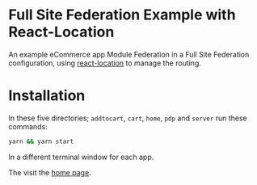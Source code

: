 Full Site Federation Example with React-Location
===============================================

An example eCommerce app Module Federation in a Full Site Federation configuration, using [react-location](https://www.npmjs.com/package/react-location) to manage the routing.

# Installation

In these five directories; `addtocart`, `cart`, `home`, `pdp` and `server` run these commands:

```sh
yarn && yarn start
```

In a different terminal window for each app.

The visit the [home page](http://localhost:3000/).